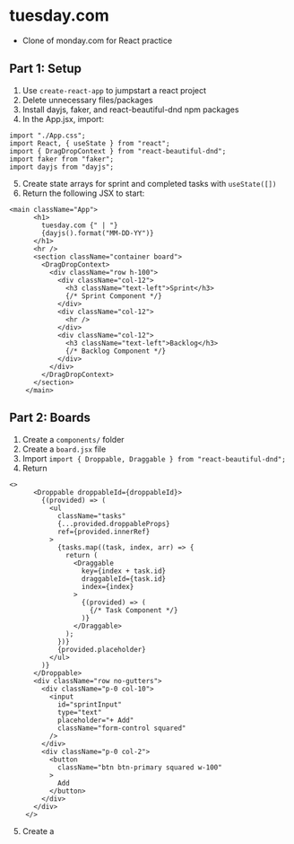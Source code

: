 # tuesday.com

- Clone of monday.com for React practice

## Part 1: Setup

1. Use `create-react-app` to jumpstart a react project
2. Delete unnecessary files/packages
3. Install dayjs, faker, and react-beautiful-dnd npm packages
4. In the App.jsx, import:

```
import "./App.css";
import React, { useState } from "react";
import { DragDropContext } from "react-beautiful-dnd";
import faker from "faker";
import dayjs from "dayjs";
```

5. Create state arrays for sprint and completed tasks with `useState([])`
6. Return the following JSX to start:

```
<main className="App">
      <h1>
        tuesday.com {" | "}
        {dayjs().format("MM-DD-YY")}
      </h1>
      <hr />
      <section className="container board">
        <DragDropContext>
          <div className="row h-100">
            <div className="col-12">
              <h3 className="text-left">Sprint</h3>
              {/* Sprint Component */}
            </div>
            <div className="col-12">
              <hr />
            </div>
            <div className="col-12">
              <h3 className="text-left">Backlog</h3>
              {/* Backlog Component */}
            </div>
          </div>
        </DragDropContext>
      </section>
    </main>
```

## Part 2: Boards

1. Create a `components/` folder
2. Create a `board.jsx` file
3. Import `import { Droppable, Draggable } from "react-beautiful-dnd";`
4. Return

```
<>
      <Droppable droppableId={droppableId}>
        {(provided) => (
          <ul
            className="tasks"
            {...provided.droppableProps}
            ref={provided.innerRef}
          >
            {tasks.map((task, index, arr) => {
              return (
                <Draggable
                  key={index + task.id}
                  draggableId={task.id}
                  index={index}
                >
                  {(provided) => (
                    {/* Task Component */}
                  )}
                </Draggable>
              );
            })}
            {provided.placeholder}
          </ul>
        )}
      </Droppable>
      <div className="row no-gutters">
        <div className="p-0 col-10">
          <input
            id="sprintInput"
            type="text"
            placeholder="+ Add"
            className="form-control squared"
          />
        </div>
        <div className="p-0 col-2">
          <button
            className="btn btn-primary squared w-100"
          >
            Add
          </button>
        </div>
      </div>
    </>
```

5. Create a 